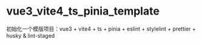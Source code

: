 # vue3_vite4_ts_pinia_template
初始化一个模版项目：vue3 + vite4 + ts + pinia + eslint + stylelint + prettier + husky &amp; lint-staged

